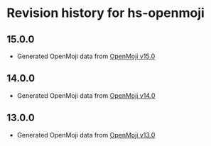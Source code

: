 # Revision history for hs-openmoji

## 15.0.0

* Generated OpenMoji data from [OpenMoji v15.0](https://github.com/hfg-gmuend/openmoji/releases/tag/15.0.0)

## 14.0.0

* Generated OpenMoji data from [OpenMoji v14.0](https://github.com/hfg-gmuend/openmoji/releases/tag/14.0.0)

## 13.0.0

* Generated OpenMoji data from [OpenMoji v13.0](https://github.com/hfg-gmuend/openmoji/releases/tag/13.0.0)
